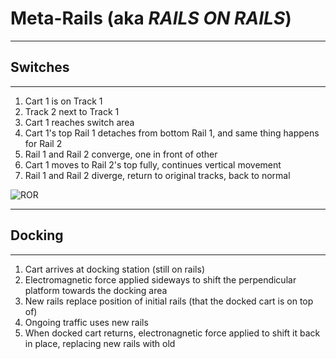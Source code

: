 # Meta-Rails (aka _RAILS ON RAILS_)

---

## Switches

---

1. Cart 1 is on Track 1
2. Track 2 next to Track 1
3. Cart 1 reaches switch area
4. Cart 1's top Rail 1 detaches from bottom Rail 1, and same thing happens for Rail 2
5. Rail 1 and Rail 2 converge, one in front of other
6. Cart 1 moves to Rail 2's top fully, continues vertical movement
8. Rail 1 and Rail 2 diverge, return to original tracks, back to normal

![ROR](https://github.com/user-attachments/assets/18ded2d9-2f01-49f0-98cf-2911a123bb98)

---

## Docking

---

1. Cart arrives at docking station (still on rails)
2. Electromagnetic force applied sideways to shift the perpendicular platform towards the docking area
3. New rails replace position of initial rails (that the docked cart is on top of)
4. Ongoing traffic uses new rails
5. When docked cart returns, electronagnetic force applied to shift it back in place, replacing new rails with old

